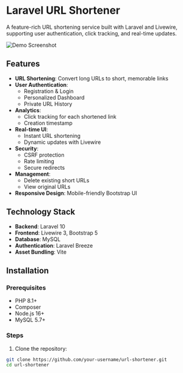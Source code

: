 # Laravel URL Shortener

A feature-rich URL shortening service built with Laravel and Livewire, supporting user authentication, click tracking, and real-time updates.

![Demo Screenshot](screenshot-url-here) <!-- Add screenshot later -->

## Features

- **URL Shortening**: Convert long URLs to short, memorable links
- **User Authentication**:
  - Registration & Login
  - Personalized Dashboard
  - Private URL History
- **Analytics**:
  - Click tracking for each shortened link
  - Creation timestamp
- **Real-time UI**:
  - Instant URL shortening
  - Dynamic updates with Livewire
- **Security**:
  - CSRF protection
  - Rate limiting
  - Secure redirects
- **Management**:
  - Delete existing short URLs
  - View original URLs
- **Responsive Design**: Mobile-friendly Bootstrap UI

## Technology Stack

- **Backend**: Laravel 10
- **Frontend**: Livewire 3, Bootstrap 5
- **Database**: MySQL
- **Authentication**: Laravel Breeze
- **Asset Bundling**: Vite

## Installation

### Prerequisites
- PHP 8.1+
- Composer
- Node.js 16+
- MySQL 5.7+

### Steps

1. Clone the repository:
```bash
git clone https://github.com/your-username/url-shortener.git
cd url-shortener

